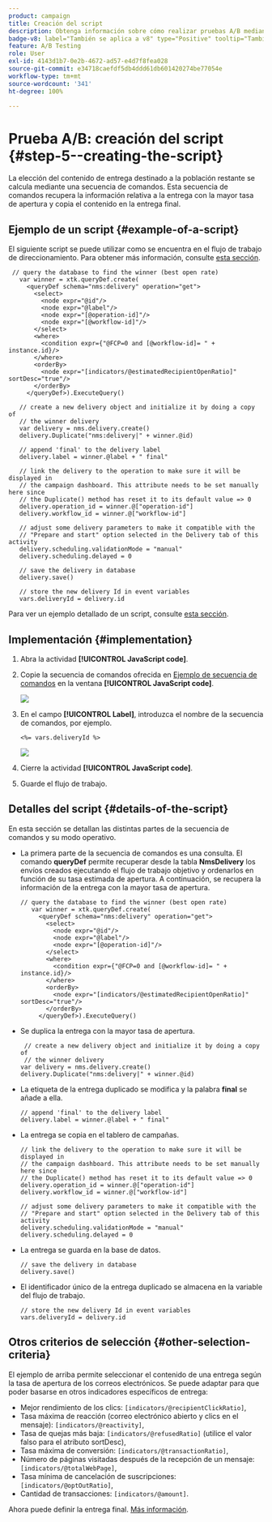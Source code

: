 ```yaml
---
product: campaign
title: Creación del script
description: Obtenga información sobre cómo realizar pruebas A/B mediante un caso de uso dedicado
badge-v8: label="También se aplica a v8" type="Positive" tooltip="También se aplica a Campaign v8"
feature: A/B Testing
role: User
exl-id: 4143d1b7-0e2b-4672-ad57-e4d7f8fea028
source-git-commit: e34718caefdf5db4ddd61db601420274be77054e
workflow-type: tm+mt
source-wordcount: '341'
ht-degree: 100%

---
```


# Prueba A/B: creación del script {#step-5--creating-the-script}


La elección del contenido de entrega destinado a la población restante se calcula mediante una secuencia de comandos. Esta secuencia de comandos recupera la información relativa a la entrega con la mayor tasa de apertura y copia el contenido en la entrega final.

## Ejemplo de un script {#example-of-a-script}

El siguiente script se puede utilizar como se encuentra en el flujo de trabajo de direccionamiento. Para obtener más información, consulte [esta sección](#implementation).

```
 // query the database to find the winner (best open rate)
   var winner = xtk.queryDef.create(
     <queryDef schema="nms:delivery" operation="get">
       <select>
         <node expr="@id"/>
         <node expr="@label"/>
         <node expr="[@operation-id]"/>
         <node expr="[@workflow-id]"/>
       </select>
       <where>
         <condition expr={"@FCP=0 and [@workflow-id]= " + instance.id}/>
       </where>
       <orderBy>
         <node expr="[indicators/@estimatedRecipientOpenRatio]" sortDesc="true"/>
       </orderBy>
     </queryDef>).ExecuteQuery()
   
   // create a new delivery object and initialize it by doing a copy of
   // the winner delivery
   var delivery = nms.delivery.create()
   delivery.Duplicate("nms:delivery|" + winner.@id)

   // append 'final' to the delivery label
   delivery.label = winner.@label + " final"

   // link the delivery to the operation to make sure it will be displayed in
   // the campaign dashboard. This attribute needs to be set manually here since 
   // the Duplicate() method has reset it to its default value => 0
   delivery.operation_id = winner.@["operation-id"]
   delivery.workflow_id = winner.@["workflow-id"]

   // adjust some delivery parameters to make it compatible with the 
   // "Prepare and start" option selected in the Delivery tab of this activity
   delivery.scheduling.validationMode = "manual"
   delivery.scheduling.delayed = 0
 
   // save the delivery in database
   delivery.save()
 
   // store the new delivery Id in event variables
   vars.deliveryId = delivery.id
```

Para ver un ejemplo detallado de un script, consulte [esta sección](#details-of-the-script).

## Implementación {#implementation}

1. Abra la actividad **[!UICONTROL JavaScript code]**.
1. Copie la secuencia de comandos ofrecida en [Ejemplo de secuencia de comandos](#example-of-a-script) en la ventana **[!UICONTROL JavaScript code]**.

   ![](assets/use_case_abtesting_configscript_002.png)

1. En el campo **[!UICONTROL Label]**, introduzca el nombre de la secuencia de comandos, por ejemplo.

   ```
   <%= vars.deliveryId %>
   ```

   ![](assets/use_case_abtesting_configscript_003.png)

1. Cierre la actividad **[!UICONTROL JavaScript code]**.
1. Guarde el flujo de trabajo.

## Detalles del script {#details-of-the-script}

En esta sección se detallan las distintas partes de la secuencia de comandos y su modo operativo.

* La primera parte de la secuencia de comandos es una consulta. El comando **queryDef** permite recuperar desde la tabla **NmsDelivery** los envíos creados ejecutando el flujo de trabajo objetivo y ordenarlos en función de su tasa estimada de apertura. A continuación, se recupera la información de la entrega con la mayor tasa de apertura.

  ```
  // query the database to find the winner (best open rate)
     var winner = xtk.queryDef.create(
       <queryDef schema="nms:delivery" operation="get">
         <select>
           <node expr="@id"/>
           <node expr="@label"/>
           <node expr="[@operation-id]"/>
         </select>
         <where>
           <condition expr={"@FCP=0 and [@workflow-id]= " + instance.id}/>
         </where>
         <orderBy>
           <node expr="[indicators/@estimatedRecipientOpenRatio]" sortDesc="true"/>
         </orderBy>
       </queryDef>).ExecuteQuery()
  ```

* Se duplica la entrega con la mayor tasa de apertura.

  ```
   // create a new delivery object and initialize it by doing a copy of
   // the winner delivery
  var delivery = nms.delivery.create()
  delivery.Duplicate("nms:delivery|" + winner.@id)
  ```

* La etiqueta de la entrega duplicado se modifica y la palabra **final** se añade a ella.

  ```
  // append 'final' to the delivery label
  delivery.label = winner.@label + " final"
  ```

* La entrega se copia en el tablero de campañas.

  ```
  // link the delivery to the operation to make sure it will be displayed in
  // the campaign dashboard. This attribute needs to be set manually here since 
  // the Duplicate() method has reset it to its default value => 0
  delivery.operation_id = winner.@["operation-id"]
  delivery.workflow_id = winner.@["workflow-id"]
  ```

  ```
  // adjust some delivery parameters to make it compatible with the 
  // "Prepare and start" option selected in the Delivery tab of this activity
  delivery.scheduling.validationMode = "manual"
  delivery.scheduling.delayed = 0
  ```

* La entrega se guarda en la base de datos.

  ```
  // save the delivery in database
  delivery.save()
  ```

* El identificador único de la entrega duplicado se almacena en la variable del flujo de trabajo.

  ```
  // store the new delivery Id in event variables
  vars.deliveryId = delivery.id
  ```

## Otros criterios de selección {#other-selection-criteria}

El ejemplo de arriba permite seleccionar el contenido de una entrega según la tasa de apertura de los correos electrónicos. Se puede adaptar para que poder basarse en otros indicadores específicos de entrega:

* Mejor rendimiento de los clics: `[indicators/@recipientClickRatio]`,
* Tasa máxima de reacción (correo electrónico abierto y clics en el mensaje): `[indicators/@reactivity]`,
* Tasa de quejas más baja: `[indicators/@refusedRatio]` (utilice el valor falso para el atributo sortDesc),
* Tasa máxima de conversión: `[indicators/@transactionRatio]`,
* Número de páginas visitadas después de la recepción de un mensaje: `[indicators/@totalWebPage]`,
* Tasa mínima de cancelación de suscripciones: `[indicators/@optOutRatio]`,
* Cantidad de transacciones: `[indicators/@amount]`.

Ahora puede definir la entrega final. [Más información](a-b-testing-uc-final-delivery.md).
